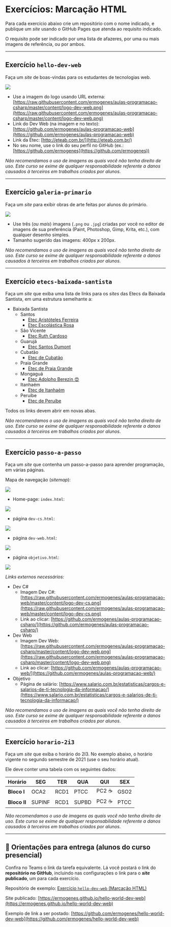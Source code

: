 # Exercícios: Marcação HTML

Para cada exercício abaixo crie um repositório com o nome indicado, e publique um _site_ usando o GitHub Pages que atenda ao requisito indicado.

O requisito pode ser indicado por uma lista de afazeres, por uma ou mais imagens de referência, ou por ambos.

---

## Exercício `hello-dev-web`

Faça um _site_ de boas-vindas para os estudantes de tecnologias web.

![](hello-dev-web-001.png)

- Use a imagem do logo usando URL externa: [https://raw.githubusercontent.com/ermogenes/aulas-programacao-csharp/master/content/logo-dev-web.png](https://raw.githubusercontent.com/ermogenes/aulas-programacao-csharp/master/content/logo-dev-web.png)
- Link do Dev Web (na imagem e no texto): [https://github.com/ermogenes/aulas-programacao-web](https://github.com/ermogenes/aulas-programacao-web)
- Link da Etec: [http://eteab.com.br/](http://eteab.com.br/)
- No seu nome, use o link do seu perfil no GitHub (ex.: [https://github.com/ermogenes](https://github.com/ermogenes))

_Não recomendamos o uso de imagens as quais você não tenha direito de uso. Este curso se exime de qualquer responsabilidade referente a danos causados à terceiros em trabalhos criados por alunos_.

---


## Exercício `galeria-primario`

Faça um _site_ para exibir obras de arte feitas por alunos do primário.

![](galeria-primario-001.png)

- Use três (_ou mais_) imagens (`.png` ou `.jpg`) criadas por você no editor de imagens de sua preferência (Paint, Photoshop, Gimp, Krita, etc.), com qualquer desenho simples.
- Tamanho sugerido das imagens: 400px x 200px.

_Não recomendamos o uso de imagens as quais você não tenha direito de uso. Este curso se exime de qualquer responsabilidade referente a danos causados à terceiros em trabalhos criados por alunos_.

---

## Exercício `etecs-baixada-santista`

Faça um _site_ que exiba uma lista de links para os _sites_ das Etecs da Baixada Santista, em uma estrutura semelhante a:

- Baixada Santista
  - Santos
    - [Etec Aristóteles Ferreira](http://etecaf.com.br/)
    - [Etec Escolástica Rosa](http://www.etecescolasticarosa.com.br/)
  - São Vicente
    - [Etec Ruth Cardoso](http://etecdrc.com.br/)
  - Guarujá
    - [Etec Santos Dumont](http://etecsantosdumont.com.br/)
  - Cubatão
    - [Etec de Cubatão](http://www.etecubatao.com.br/)
  - Praia Grande
    - [Etec de Praia Grande](https://www.etecpg.com.br/)
  - Mongaguá
    - [Etec Adolpho Berezin 😍](http://eteab.com.br/)
  - Itanhaém
    - [Etec de Itanhaém](https://www.etecitanhaem.com.br/)
  - Peruíbe
    - [Etec de Peruíbe](http://etecperuibe.com.br/)

Todos os links devem abrir em novas abas.

_Não recomendamos o uso de imagens as quais você não tenha direito de uso. Este curso se exime de qualquer responsabilidade referente a danos causados à terceiros em trabalhos criados por alunos_.

---

## Exercício `passo-a-passo`

Faça um _site_ que contenha um passo-a-passo para aprender programação, em várias páginas.

Mapa de navegação (_sitemap_):

![](passo-a-passo-005.svg)

* Home-page: `index.html`:

![](passo-a-passo-001.png)

* página `dev-cs.html`:

![](passo-a-passo-002.png)

* página `dev-web.html`:

![](passo-a-passo-003.png)

* página `objetivo.html`:

![](passo-a-passo-004.png)

_Links externos necessários:_

- Dev C#
  - Imagem Dev C#: [https://raw.githubusercontent.com/ermogenes/aulas-programacao-web/master/content/logo-dev-cs.png](https://raw.githubusercontent.com/ermogenes/aulas-programacao-web/master/content/logo-dev-cs.png)
  - Link ao clicar: [https://github.com/ermogenes/aulas-programacao-csharp/](https://github.com/ermogenes/aulas-programacao-csharp/)
- Dev Web
  - Imagem Dev Web: [https://raw.githubusercontent.com/ermogenes/aulas-programacao-csharp/master/content/logo-dev-web.png](https://raw.githubusercontent.com/ermogenes/aulas-programacao-csharp/master/content/logo-dev-web.png)
  - Link ao clicar: [https://github.com/ermogenes/aulas-programacao-web/](https://github.com/ermogenes/aulas-programacao-web/)
- Objetivo
  - Página de salário: [https://www.salario.com.br/estatisticas/cargos-e-salarios-de-ti-tecnologia-da-informacao/](https://www.salario.com.br/estatisticas/cargos-e-salarios-de-ti-tecnologia-da-informacao/)

_Não recomendamos o uso de imagens as quais você não tenha direito de uso. Este curso se exime de qualquer responsabilidade referente a danos causados à terceiros em trabalhos criados por alunos_.

---

## Exercício `horario-2i3`

Faça um _site_ que exiba o horário do 2I3. No exemplo abaixo, o horário vigente no segundo semestre de 2021 (use o seu horário atual).

Ele deve conter uma tabela com os seguintes dados:

**Horário** | **SEG** | **TER** | **QUA** | **QUI** | **SEX**
--- | --- | --- | --- | --- | ---
**Bloco I** | OCA2 | RCD1 | PTCC | PC2 ☕ | GSO2
**Bloco II** | SUPINF | RCD1 | SUPBD | PC2 ☕ | PTCC

_Não recomendamos o uso de imagens as quais você não tenha direito de uso. Este curso se exime de qualquer responsabilidade referente a danos causados à terceiros em trabalhos criados por alunos_.

---

## 🏁 Orientações para entrega (alunos do curso presencial)
Confira no Teams o link da tarefa equivalente. Lá você postará o link do **repositório no GitHub**, incluindo nas configurações o link para o **_site_ publicado**, um para cada exercício.

Repositório de exemplo: [Exercício `hello-dev-web` (Marcação HTML)](https://github.com/ermogenes/hello-world-dev-web)

Site publicado: [https://ermogenes.github.io/hello-world-dev-web](https://ermogenes.github.io/hello-world-dev-web)

Exemplo de link a ser postado: [https://github.com/ermogenes/hello-world-dev-web](https://github.com/ermogenes/hello-world-dev-web)
